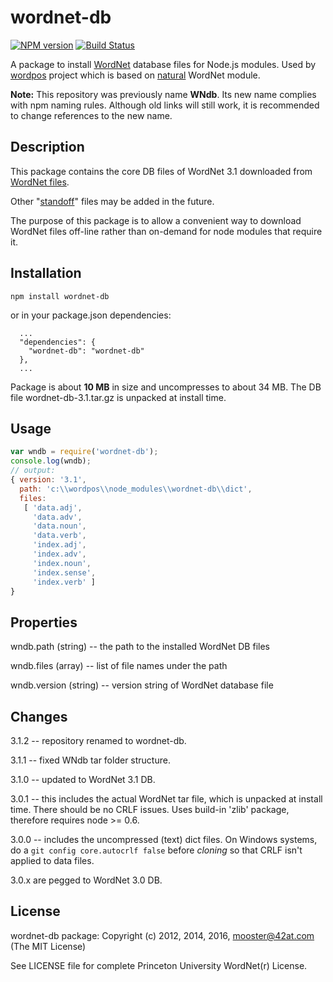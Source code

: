 
wordnet-db
==========

[![NPM version](https://img.shields.io/npm/v/wordnet-db.svg)](https://www.npmjs.com/package/wordnet-db)
[![Build Status](https://img.shields.io/travis/moos/wordnet-db/master.svg)](https://travis-ci.org/moos/wordnet-db)


A package to install [WordNet](http://wordnet.princeton.edu) database files for Node.js modules. Used by [wordpos](http://github.com/moos/wordpos) project which is based on [natural](http://github.com/NaturalNode/natural) WordNet module.

**Note:** This repository was previously name **WNdb**.  Its new name complies with npm naming rules.  Although old links will still work, it is recommended to change references to the new name. 


Description
------------

This package contains the core DB files of WordNet 3.1 downloaded from [WordNet files](http://wordnet.princeton.edu/wordnet/download/current-version/).

Other "[standoff](http://wordnet.princeton.edu/wordnet/download/standoff/)" files may be added in the future.

The purpose of this package is to allow a convenient way to download WordNet files off-line rather than on-demand for node modules that require it.

Installation
------------

    npm install wordnet-db

or in your package.json dependencies:

```
  ...
  "dependencies": {
    "wordnet-db": "wordnet-db"
  },
  ...
```

Package is about __10 MB__ in size and uncompresses to about 34 MB.  The DB file wordnet-db-3.1.tar.gz is unpacked at install time.


Usage
-------
```js
var wndb = require('wordnet-db');
console.log(wndb);
// output:
{ version: '3.1',
  path: 'c:\\wordpos\\node_modules\\wordnet-db\\dict',
  files:
   [ 'data.adj',
     'data.adv',
     'data.noun',
     'data.verb',
     'index.adj',
     'index.adv',
     'index.noun',
     'index.sense',
     'index.verb' ]
}
```

Properties
------------

wndb.path (string) -- the path to the installed WordNet DB files

wndb.files (array) -- list of file names under the path

wndb.version (string) -- version string of WordNet database file


Changes
---------

3.1.2 -- repository renamed to wordnet-db.

3.1.1 -- fixed WNdb tar folder structure.

3.1.0 -- updated to WordNet 3.1 DB.

3.0.1 -- this includes the actual WordNet tar file, which is unpacked at install time.  There should be no CRLF issues.  Uses build-in 'zlib' package, therefore requires node >= 0.6.

3.0.0 -- includes the uncompressed (text) dict files.  On Windows systems, do a `git config core.autocrlf false` before _cloning_ so that CRLF isn't applied to data files.

3.0.x are pegged to WordNet 3.0 DB.


License
-------

wordnet-db package:
Copyright (c) 2012, 2014, 2016, mooster@42at.com
(The MIT License)

See LICENSE file for complete Princeton University WordNet(r) License.


